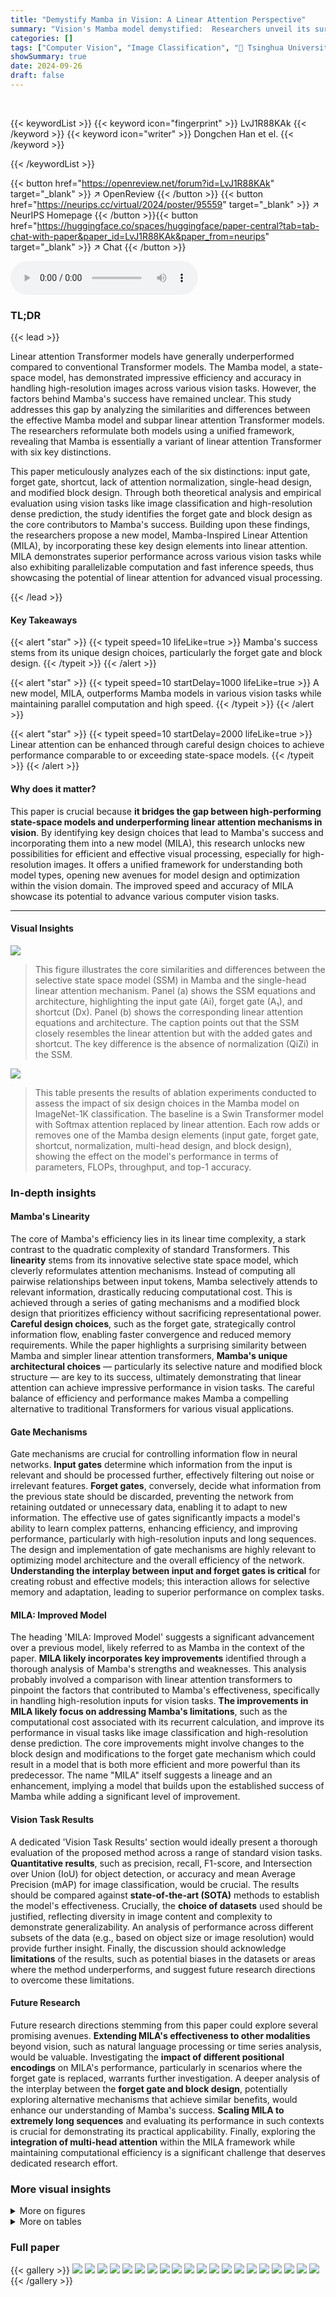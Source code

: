 ```yaml
---
title: "Demystify Mamba in Vision: A Linear Attention Perspective"
summary: "Vision's Mamba model demystified:  Researchers unveil its surprising link to linear attention, improving efficiency and accuracy through design enhancements."
categories: []
tags: ["Computer Vision", "Image Classification", "🏢 Tsinghua University",]
showSummary: true
date: 2024-09-26
draft: false
---
```


<br>

{{< keywordList >}}
{{< keyword icon="fingerprint" >}} LvJ1R88KAk {{< /keyword >}}
{{< keyword icon="writer" >}} Dongchen Han et el. {{< /keyword >}}
 
{{< /keywordList >}}

{{< button href="https://openreview.net/forum?id=LvJ1R88KAk" target="_blank" >}}
↗ OpenReview
{{< /button >}}
{{< button href="https://neurips.cc/virtual/2024/poster/95559" target="_blank" >}}
↗ NeurIPS Homepage
{{< /button >}}{{< button href="https://huggingface.co/spaces/huggingface/paper-central?tab=tab-chat-with-paper&paper_id=LvJ1R88KAk&paper_from=neurips" target="_blank" >}}
↗ Chat
{{< /button >}}



<audio controls>
    <source src="https://ai-paper-reviewer.com/LvJ1R88KAk/podcast.wav" type="audio/wav">
    Your browser does not support the audio element.
</audio>


### TL;DR


{{< lead >}}

Linear attention Transformer models have generally underperformed compared to conventional Transformer models. The Mamba model, a state-space model, has demonstrated impressive efficiency and accuracy in handling high-resolution images across various vision tasks.  However, the factors behind Mamba's success have remained unclear. This study addresses this gap by analyzing the similarities and differences between the effective Mamba model and subpar linear attention Transformer models. The researchers reformulate both models using a unified framework, revealing that Mamba is essentially a variant of linear attention Transformer with six key distinctions.

This paper meticulously analyzes each of the six distinctions: input gate, forget gate, shortcut, lack of attention normalization, single-head design, and modified block design. Through both theoretical analysis and empirical evaluation using vision tasks like image classification and high-resolution dense prediction, the study identifies the forget gate and block design as the core contributors to Mamba's success. Building upon these findings, the researchers propose a new model, Mamba-Inspired Linear Attention (MILA), by incorporating these key design elements into linear attention.  MILA demonstrates superior performance across various vision tasks while also exhibiting parallelizable computation and fast inference speeds, thus showcasing the potential of linear attention for advanced visual processing.

{{< /lead >}}


#### Key Takeaways

{{< alert "star" >}}
{{< typeit speed=10 lifeLike=true >}} Mamba's success stems from its unique design choices, particularly the forget gate and block design. {{< /typeit >}}
{{< /alert >}}

{{< alert "star" >}}
{{< typeit speed=10 startDelay=1000 lifeLike=true >}} A new model, MILA, outperforms Mamba models in various vision tasks while maintaining parallel computation and high speed. {{< /typeit >}}
{{< /alert >}}

{{< alert "star" >}}
{{< typeit speed=10 startDelay=2000 lifeLike=true >}} Linear attention can be enhanced through careful design choices to achieve performance comparable to or exceeding state-space models. {{< /typeit >}}
{{< /alert >}}

#### Why does it matter?
This paper is crucial because **it bridges the gap between high-performing state-space models and underperforming linear attention mechanisms in vision**. By identifying key design choices that lead to Mamba's success and incorporating them into a new model (MILA), this research unlocks new possibilities for efficient and effective visual processing, especially for high-resolution images.  It offers a unified framework for understanding both model types, opening new avenues for model design and optimization within the vision domain.  The improved speed and accuracy of MILA showcase its potential to advance various computer vision tasks.

------
#### Visual Insights



![](https://ai-paper-reviewer.com/LvJ1R88KAk/figures_1_1.jpg)

> This figure illustrates the core similarities and differences between the selective state space model (SSM) in Mamba and the single-head linear attention mechanism.  Panel (a) shows the SSM equations and architecture, highlighting the input gate (Ai), forget gate (A₁), and shortcut (Dx).  Panel (b) shows the corresponding linear attention equations and architecture. The caption points out that the SSM closely resembles the linear attention but with the added gates and shortcut. The key difference is the absence of normalization (QiZi) in the SSM.





![](https://ai-paper-reviewer.com/LvJ1R88KAk/tables_6_1.jpg)

> This table presents the results of ablation experiments conducted to assess the impact of six design choices in the Mamba model on ImageNet-1K classification.  The baseline is a Swin Transformer model with Softmax attention replaced by linear attention. Each row adds or removes one of the Mamba design elements (input gate, forget gate, shortcut, normalization, multi-head design, and block design), showing the effect on the model's performance in terms of parameters, FLOPs, throughput, and top-1 accuracy.





### In-depth insights


#### Mamba's Linearity
The core of Mamba's efficiency lies in its linear time complexity, a stark contrast to the quadratic complexity of standard Transformers. This **linearity** stems from its innovative selective state space model, which cleverly reformulates attention mechanisms.  Instead of computing all pairwise relationships between input tokens, Mamba selectively attends to relevant information, drastically reducing computational cost. This is achieved through a series of gating mechanisms and a modified block design that prioritizes efficiency without sacrificing representational power.  **Careful design choices**, such as the forget gate, strategically control information flow, enabling faster convergence and reduced memory requirements.  While the paper highlights a surprising similarity between Mamba and simpler linear attention transformers, **Mamba's unique architectural choices**  — particularly its selective nature and modified block structure — are key to its success, ultimately demonstrating that linear attention can achieve impressive performance in vision tasks.  The careful balance of efficiency and performance makes Mamba a compelling alternative to traditional Transformers for various visual applications.

#### Gate Mechanisms
Gate mechanisms are crucial for controlling information flow in neural networks.  **Input gates** determine which information from the input is relevant and should be processed further, effectively filtering out noise or irrelevant features. **Forget gates**, conversely, decide what information from the previous state should be discarded, preventing the network from retaining outdated or unnecessary data, enabling it to adapt to new information.  The effective use of gates significantly impacts a model's ability to learn complex patterns, enhancing efficiency, and improving performance, particularly with high-resolution inputs and long sequences. The design and implementation of gate mechanisms are highly relevant to optimizing model architecture and the overall efficiency of the network.  **Understanding the interplay between input and forget gates is critical** for creating robust and effective models; this interaction allows for selective memory and adaptation, leading to superior performance on complex tasks.

#### MILA: Improved Model
The heading 'MILA: Improved Model' suggests a significant advancement over a previous model, likely referred to as Mamba in the context of the paper.  **MILA likely incorporates key improvements** identified through a thorough analysis of Mamba's strengths and weaknesses. This analysis probably involved a comparison with linear attention transformers to pinpoint the factors that contributed to Mamba's effectiveness, specifically in handling high-resolution inputs for vision tasks.  **The improvements in MILA likely focus on addressing Mamba's limitations**, such as the computational cost associated with its recurrent calculation, and improve its performance in visual tasks like image classification and high-resolution dense prediction. The core improvements might involve changes to the block design and modifications to the forget gate mechanism which could result in a model that is both more efficient and more powerful than its predecessor. The name "MILA" itself suggests a lineage and an enhancement, implying a model that builds upon the established success of Mamba while adding a significant level of improvement.

#### Vision Task Results
A dedicated 'Vision Task Results' section would ideally present a thorough evaluation of the proposed method across a range of standard vision tasks.  **Quantitative results**, such as precision, recall, F1-score, and Intersection over Union (IoU) for object detection, or accuracy and mean Average Precision (mAP) for image classification, would be crucial.  The results should be compared against **state-of-the-art (SOTA)** methods to establish the model's effectiveness.  Crucially, the **choice of datasets** used should be justified, reflecting diversity in image content and complexity to demonstrate generalizability.  An analysis of performance across different subsets of the data (e.g., based on object size or image resolution) would provide further insight.  Finally, the discussion should acknowledge **limitations** of the results, such as potential biases in the datasets or areas where the method underperforms, and suggest future research directions to overcome these limitations.

#### Future Research
Future research directions stemming from this paper could explore several promising avenues. **Extending MILA's effectiveness to other modalities** beyond vision, such as natural language processing or time series analysis, would be valuable.  Investigating the **impact of different positional encodings** on MILA's performance, particularly in scenarios where the forget gate is replaced, warrants further investigation.  A deeper analysis of the interplay between the **forget gate and block design**, potentially exploring alternative mechanisms that achieve similar benefits, would enhance our understanding of Mamba's success.  **Scaling MILA to extremely long sequences** and evaluating its performance in such contexts is crucial for demonstrating its practical applicability. Finally, exploring the **integration of multi-head attention** within the MILA framework while maintaining computational efficiency is a significant challenge that deserves dedicated research effort.


### More visual insights

<details>
<summary>More on figures
</summary>


![](https://ai-paper-reviewer.com/LvJ1R88KAk/figures_3_1.jpg)

> This figure illustrates the selective state space model used in Mamba and its equivalent reformulation.  The left side shows the selective SSM model with input-dependent parameters Ai, Bi, and Ci. The right side shows an equivalent form, making the formulas easier to analyze and compare with the linear attention formulation.  It highlights the key components of how the hidden state (hi) is updated based on the previous hidden state (hi-1) and current input (xi). The output (yi) is then calculated from the updated hidden state and input. The figure's purpose is to simplify the understanding of the Mamba model's core operations before connecting them to linear attention.


![](https://ai-paper-reviewer.com/LvJ1R88KAk/figures_5_1.jpg)

> This figure compares the macro architecture designs of three different model types: Linear Attention Transformer, Mamba, and MILA (the proposed model). It visually represents the arrangement of blocks and layers within each architecture, highlighting their similarities and differences.  Each model's architecture is displayed as a sequence of blocks, including linear attention, multi-layer perceptrons (MLPs), normalization layers, and convolutional layers. The figure effectively illustrates the modifications and additions introduced in MILA to improve upon both the Linear Attention Transformer and Mamba architectures.


![](https://ai-paper-reviewer.com/LvJ1R88KAk/figures_6_1.jpg)

> This figure shows visualizations and analyses of the input and forget gate values in the Mamba model.  (a) shows examples of input gate value distributions across different image regions. (b) illustrates how the average forget gate value changes across different model layers. (c) demonstrates the effect of different forget gate values on the model's output, showing how higher values lead to more attenuation of previous hidden states.


![](https://ai-paper-reviewer.com/LvJ1R88KAk/figures_7_1.jpg)

> This figure shows the standard deviation of token lengths in different layers of a model with and without attention normalization. The standard deviation of token lengths in the model without normalization is significantly larger, especially in the last two layers, indicating that longer tokens tend to dominate the whole feature map, while shorter tokens may fail to represent their corresponding semantics. The normalization helps to alleviate this issue.


![](https://ai-paper-reviewer.com/LvJ1R88KAk/figures_8_1.jpg)

> This figure shows the trade-off between accuracy and inference speed for different vision Mamba models and the proposed MILA model on a RTX3090 GPU.  The x-axis represents inference time in milliseconds, and the y-axis represents the top-1 accuracy on ImageNet. MILA significantly outperforms other models in terms of both accuracy and speed, demonstrating the effectiveness of the proposed improvements.


![](https://ai-paper-reviewer.com/LvJ1R88KAk/figures_15_1.jpg)

> This figure compares the macro architecture designs of three different models: Linear Attention Transformer, Mamba, and MILA (the authors' proposed model).  Each model is represented visually with blocks that indicate different operations (linear layers, MLPs, normalization, etc.).  The figure illustrates how MILA incorporates design elements from both linear attention Transformers and Mamba to create its architecture, highlighting the differences in the overall design and the ways in which the blocks are arranged and connected.  The goal of the figure is to visually demonstrate the relationships and differences between the models at a high level.


</details>




<details>
<summary>More on tables
</summary>


![](https://ai-paper-reviewer.com/LvJ1R88KAk/tables_7_1.jpg)
> This table compares the performance of the proposed MILA model with other state-of-the-art vision Mamba models on the ImageNet-1K dataset.  It shows the number of parameters, FLOPS (floating point operations per second), and top-1 accuracy for each model.  The table highlights MILA's superior performance and scalability across various model sizes.

![](https://ai-paper-reviewer.com/LvJ1R88KAk/tables_7_2.jpg)
> This table presents the results of an ablation study on ImageNet-1K, evaluating the impact of six design distinctions between Mamba and linear attention Transformer.  The baseline model uses linear attention. Each row adds one of the following: input gate, forget gate, shortcut, normalization, multi-head design, and the Mamba block design (two variants).  The table shows the model's #Params, FLOPs, throughput, and Top-1 accuracy for each variation.  This allows for assessing the relative contribution of each design choice to the overall performance.

![](https://ai-paper-reviewer.com/LvJ1R88KAk/tables_8_1.jpg)
> This table presents the results of semantic segmentation on the ADE20K dataset using the UperNet model.  It compares the performance of different backbones (Swin-B, MambaOut-B, VMamba-B, and MILA-B) in terms of model parameters (#Params), floating-point operations (FLOPs), and mean Intersection over Union (mIoU) scores.  The mIoU is reported for both single-scale (SS) and multi-scale (MS) inference.

![](https://ai-paper-reviewer.com/LvJ1R88KAk/tables_9_1.jpg)
> This table presents the ablation study results on ImageNet-1K, evaluating the impact of six design choices (input gate, forget gate, shortcut, normalization, multi-head design, and block design) on the baseline linear attention model.  It shows the number of parameters, FLOPs (floating point operations), throughput, and Top-1 accuracy for each variation.  The results highlight the relative importance of each design choice in improving the model's performance.

![](https://ai-paper-reviewer.com/LvJ1R88KAk/tables_14_1.jpg)
> This table compares the performance of MILA with other advanced linear attention methods on ImageNet-1K classification.  It shows that MILA achieves a higher accuracy (83.5%) than the other methods, while maintaining a relatively low number of parameters and FLOPs.  This highlights MILA's effectiveness and efficiency compared to state-of-the-art linear attention approaches.

![](https://ai-paper-reviewer.com/LvJ1R88KAk/tables_15_1.jpg)
> This table presents the results of MILA models trained without the MESA (an overfitting prevention strategy) technique. It compares the performance of MILA models (with and without MESA) to other vision Mamba models, showcasing the effectiveness of the MILA models even without MESA.  The table includes the number of parameters, FLOPs (floating-point operations), and top-1 accuracy for each model. The results highlight that MILA models consistently achieve higher accuracy than the other Vision Mamba models, suggesting its robustness and efficiency.

![](https://ai-paper-reviewer.com/LvJ1R88KAk/tables_16_1.jpg)
> This table presents the results of ablation studies performed on ImageNet-1K to evaluate the impact of six design choices differentiating Mamba from a standard linear attention Transformer.  The baseline is a Swin Transformer with Softmax attention replaced by linear attention. Each row adds one Mamba design choice (input gate, forget gate, shortcut, normalization, multi-head, block design).  The table shows the number of parameters, FLOPs (floating-point operations), throughput (images/second), and Top-1 accuracy for each model variant.

</details>




### Full paper

{{< gallery >}}
<img src="https://ai-paper-reviewer.com/LvJ1R88KAk/1.png" class="grid-w50 md:grid-w33 xl:grid-w25" />
<img src="https://ai-paper-reviewer.com/LvJ1R88KAk/2.png" class="grid-w50 md:grid-w33 xl:grid-w25" />
<img src="https://ai-paper-reviewer.com/LvJ1R88KAk/3.png" class="grid-w50 md:grid-w33 xl:grid-w25" />
<img src="https://ai-paper-reviewer.com/LvJ1R88KAk/4.png" class="grid-w50 md:grid-w33 xl:grid-w25" />
<img src="https://ai-paper-reviewer.com/LvJ1R88KAk/5.png" class="grid-w50 md:grid-w33 xl:grid-w25" />
<img src="https://ai-paper-reviewer.com/LvJ1R88KAk/6.png" class="grid-w50 md:grid-w33 xl:grid-w25" />
<img src="https://ai-paper-reviewer.com/LvJ1R88KAk/7.png" class="grid-w50 md:grid-w33 xl:grid-w25" />
<img src="https://ai-paper-reviewer.com/LvJ1R88KAk/8.png" class="grid-w50 md:grid-w33 xl:grid-w25" />
<img src="https://ai-paper-reviewer.com/LvJ1R88KAk/9.png" class="grid-w50 md:grid-w33 xl:grid-w25" />
<img src="https://ai-paper-reviewer.com/LvJ1R88KAk/10.png" class="grid-w50 md:grid-w33 xl:grid-w25" />
<img src="https://ai-paper-reviewer.com/LvJ1R88KAk/11.png" class="grid-w50 md:grid-w33 xl:grid-w25" />
<img src="https://ai-paper-reviewer.com/LvJ1R88KAk/12.png" class="grid-w50 md:grid-w33 xl:grid-w25" />
<img src="https://ai-paper-reviewer.com/LvJ1R88KAk/13.png" class="grid-w50 md:grid-w33 xl:grid-w25" />
<img src="https://ai-paper-reviewer.com/LvJ1R88KAk/14.png" class="grid-w50 md:grid-w33 xl:grid-w25" />
<img src="https://ai-paper-reviewer.com/LvJ1R88KAk/15.png" class="grid-w50 md:grid-w33 xl:grid-w25" />
<img src="https://ai-paper-reviewer.com/LvJ1R88KAk/16.png" class="grid-w50 md:grid-w33 xl:grid-w25" />
<img src="https://ai-paper-reviewer.com/LvJ1R88KAk/17.png" class="grid-w50 md:grid-w33 xl:grid-w25" />
<img src="https://ai-paper-reviewer.com/LvJ1R88KAk/18.png" class="grid-w50 md:grid-w33 xl:grid-w25" />
<img src="https://ai-paper-reviewer.com/LvJ1R88KAk/19.png" class="grid-w50 md:grid-w33 xl:grid-w25" />
<img src="https://ai-paper-reviewer.com/LvJ1R88KAk/20.png" class="grid-w50 md:grid-w33 xl:grid-w25" />
{{< /gallery >}}